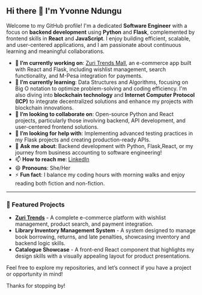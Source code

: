 ## Hi there 👋 I'm Yvonne Ndungu

Welcome to my GitHub profile! I'm a dedicated **Software Engineer** with a focus on **backend development** using **Python** and **Flask**, complemented by frontend skills in **React** and **JavaScript**. I enjoy building efficient, scalable, and user-centered applications, and I am passionate about continuous learning and meaningful collaborations.

- 🔭 **I’m currently working on**: [Zuri Trends Mall](https://github.com/IVON1010/zuri-trends-mall), an e-commerce app built with React and Flask, including wishlist management, search functionality, and M-Pesa integration for payments.
- 🌱 **I’m currently learning**: Data Structures and Algorithms, focusing on Big O notation to optimize problem-solving and coding efficiency. I'm also diving into **blockchain technology** and **Internet Computer Protocol (ICP)** to integrate decentralized solutions and enhance my projects with blockchain innovations.
- 👯 **I’m looking to collaborate on**: Open-source Python and React projects, particularly those involving backend, API development, and user-centered frontend solutions.
- 🤔 **I’m looking for help with**: Implementing advanced testing practices in my Flask projects and creating production-ready APIs.
- 💬 **Ask me about**: Backend development with Python, Flask,React, or my journey from business accounting to software engineering!
- 📫 **How to reach me**: [LinkedIn](https://www.linkedin.com/in/YvonneNdungu)
- 😄 **Pronouns**: She/Her
- ⚡ **Fun fact**: I balance my coding hours with morning walks and enjoy reading both fiction and non-fiction.

---

### 📌 Featured Projects

- **[Zuri Trends](https://github.com/IVON1010/zuri-trends-mall)** - A complete e-commerce platform with wishlist management, product search, and payment integration.
- **Library Inventory Management System** - A system designed to manage book borrowing, returns, and late penalties, showcasing inventory and backend logic skills.
- **Catalogue Showcase** - A front-end React component that highlights my design skills with a visually appealing layout for product presentations.

Feel free to explore my repositories, and let’s connect if you have a project or opportunity in mind!

Thanks for stopping by!

